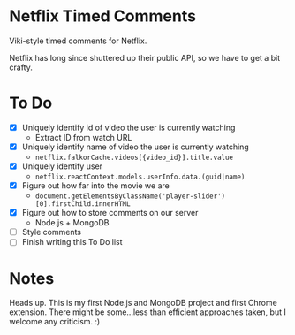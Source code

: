 # Netflix Timed Comments
Viki-style timed comments for Netflix. 

Netflix has long since shuttered up their public API, so we have to get a bit crafty.

# To Do
- [x] Uniquely identify id of video the user is currently watching
   - Extract ID from watch URL
- [x] Uniquely identify name of video the user is currently watching
   - `netflix.falkorCache.videos[{video_id}].title.value`
- [x] Uniquely identify user
   - `netflix.reactContext.models.userInfo.data.(guid|name)`
- [x] Figure out how far into the movie we are
   - `document.getElementsByClassName('player-slider')[0].firstChild.innerHTML`
- [x] Figure out how to store comments on our server
   - Node.js + MongoDB
- [ ] Style comments
- [ ] Finish writing this To Do list

# Notes

Heads up. This is my first Node.js and MongoDB project and first Chrome extension. There might be some...less than efficient approaches taken, but I welcome any criticism. :)
